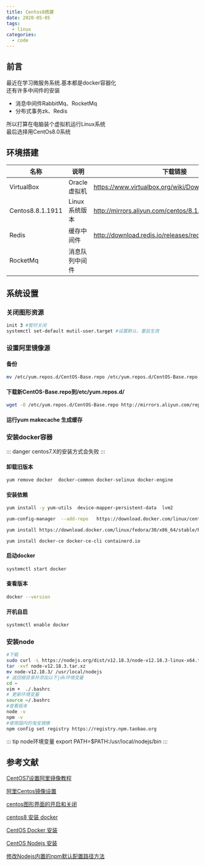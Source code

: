 ```yaml
---
title: Centos8搭建
date: 2020-05-05
tags:
  - linux
categories:
  - code
---
```


## 前言
最近在学习微服务系统.基本都是docker容器化\
还有许多中间件的安装
-   消息中间件RabbitMq、RocketMq
-   分布式事务zk、Redis

所以打算在电脑装个虚拟机运行Linux系统\
最后选择用CentOs8.0系统

## 环境搭建
|名称|说明|下载链接
|-|-|-
|VirtualBox|Oracle虚拟机|https://www.virtualbox.org/wiki/Downloads
|Centos8.8.1.1911|Linux系统版本|http://mirrors.aliyun.com/centos/8.1.1911/isos/x86_64/
|Redis|缓存中间件|http://download.redis.io/releases/redis-5.0.8.tar.gz
|RocketMq|消息队列中间件|

## 系统设置
### 关闭图形资源
``` sh
init 3 #暂时关闭
systemctl set-default mutil-user.target #设置默认，重启生效
```
### 设置阿里镜像源
#### 备份
``` sh
mv /etc/yum.repos.d/CentOS-Base.repo /etc/yum.repos.d/CentOS-Base.repo.backup
```
#### 下载新CentOS-Base.repo到/etc/yum.repos.d/
``` sh
wget -O /etc/yum.repos.d/CentOS-Base.repo http://mirrors.aliyun.com/repo/Centos-8.repo
```
#### 运行yum makecache 生成缓存

### 安装docker容器
::: danger
centos7.X的安装方式会失败
::: 
#### 卸载旧版本
``` sh
yum remove docker  docker-common docker-selinux docker-engine
```
#### 安装依赖
``` sh
yum install -y yum-utils  device-mapper-persistent-data  lvm2

yum-config-manager  --add-repo   https://download.docker.com/linux/centos/docker-ce.repo

yum install https://download.docker.com/linux/fedora/30/x86_64/stable/Packages/containerd.io-1.2.6-3.3.fc30.x86_64.rpm

yum install docker-ce docker-ce-cli containerd.io
```
#### 启动docker
``` sh
systemctl start docker
```
#### 查看版本
``` sh
docker --version
```
#### 开机自启
``` sh
systemctl enable docker
```
### 安装node
``` sh
#下载
sudo curl -L https://nodejs.org/dist/v12.18.3/node-v12.18.3-linux-x64.tar.xz -o /home/tool/node-v12.18.3.tar.xz
tar -xvf node-v12.18.3.tar.xz
mv node-v12.18.3/ /usr/local/nodejs
# 返回根目录并添加以下jdk环境变量
cd ~
vim +  ./.bashrc
# 更新环境变量
source ~/.bashrc
#查看版本
node -v
npm -v
#使用国内的淘宝镜像
npm config set registry https://registry.npm.taobao.org
```
::: tip node环境变量
export PATH=$PATH:/usr/local/nodejs/bin
:::

## 参考文献
[CentOS7设置阿里镜像教程](https://www.cnblogs.com/zhaoyanhaoBlog/p/12118473.html)

[阿里Centos镜像设置](https://developer.aliyun.com/mirror/centos?spm=a2c6h.13651102.0.0.3e221b11QPgwkB)

[centos图形界面的开启和关闭](https://www.cnblogs.com/beyang/p/8513215.html)

[centos8 安装 docker](https://www.cnblogs.com/yadongliang/p/12535004.html)

[CentOS Docker 安装](https://www.runoob.com/docker/centos-docker-install.html)

[CentOS Nodejs 安装](https://www.cnblogs.com/zhi-leaf/p/10979629.html)

[修改Nodejs内置的npm默认配置路径方法](https://www.cnblogs.com/fuqiang88/p/11426804.html)